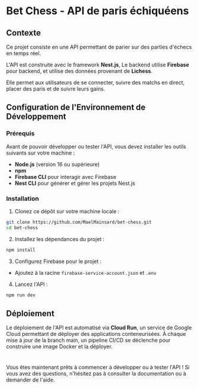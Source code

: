 # Bet Chess - API de paris échiquéens

## Contexte

Ce projet consiste en une API permettant de parier sur des parties d'échecs en temps réel.

L'API est construite avec le framework **Nest.js**, Le backend utilise **Firebase** pour backend, et utilise des données provenant de **Lichess**.

Elle permet aux utilisateurs de se connecter, suivre des matchs en direct, placer des paris et de suivre leurs gains.

## Configuration de l'Environnement de Développement

### Prérequis

Avant de pouvoir développer ou tester l'API, vous devez installer les outils suivants sur votre machine :

- **Node.js** (version 16 ou supérieure)
- **npm**
- **Firebase CLI** pour interagir avec Firebase
- **Nest CLI** pour générer et gérer les projets Nest.js

### Installation

1. Clonez ce dépôt sur votre machine locale :

```bash
git clone https://github.com/MaelMainsard/bet-chess.git
cd bet-chess
```

2. Installez les dépendances du projet :

```bash
npm install
```

3. Configurez Firebase pour le projet :

- Ajoutez à la racine `firebase-service-account.json` et `.env`

4. Lancez l'API :

```bash
npm run dev
```

## Déploiement

Le déploiement de l'API est automatisé via **Cloud Run**, un service de Google Cloud permettant de déployer des applications conteneurisées. À chaque mise à jour de la branch main, un pipeline CI/CD se déclenche pour construire une image Docker et la déployer.

#

Vous êtes maintenant prêts à commencer à développer ou à tester l'API ! Si vous avez des questions, n'hésitez pas à consulter la documentation ou à demander de l'aide.
